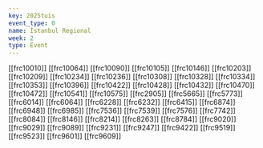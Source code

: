 ```yaml
---
key: 2025tuis
event_type: 0
name: İstanbul Regional
week: 2
type: Event
---
```

[[frc10010]]
[[frc10064]]
[[frc10090]]
[[frc10105]]
[[frc10146]]
[[frc10203]]
[[frc10209]]
[[frc10234]]
[[frc10236]]
[[frc10308]]
[[frc10328]]
[[frc10334]]
[[frc10353]]
[[frc10396]]
[[frc10422]]
[[frc10428]]
[[frc10432]]
[[frc10470]]
[[frc10472]]
[[frc10541]]
[[frc10575]]
[[frc2905]]
[[frc5665]]
[[frc5773]]
[[frc6014]]
[[frc6064]]
[[frc6228]]
[[frc6232]]
[[frc6415]]
[[frc6874]]
[[frc6948]]
[[frc6985]]
[[frc7536]]
[[frc7539]]
[[frc7576]]
[[frc7742]]
[[frc8084]]
[[frc8146]]
[[frc8214]]
[[frc8263]]
[[frc8784]]
[[frc9020]]
[[frc9029]]
[[frc9089]]
[[frc9231]]
[[frc9247]]
[[frc9422]]
[[frc9519]]
[[frc9523]]
[[frc9601]]
[[frc9609]]
